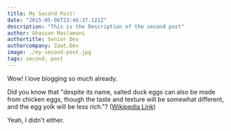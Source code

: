```yaml
---
title: My Second Post!
date: "2015-05-06T23:46:37.121Z"
description: "This is the Description of the second post"
author: Ghassan Maslamani
authortitle: Senior Dev
authorcompany: Zaat.Dev
image: ./my-second-post.jpg
tags: second, post
---
```


Wow! I love blogging so much already.

Did you know that "despite its name, salted duck eggs can also be made from
chicken eggs, though the taste and texture will be somewhat different, and the
egg yolk will be less rich."?
([Wikipedia Link](https://en.wikipedia.org/wiki/Salted_duck_egg))

Yeah, I didn't either.

